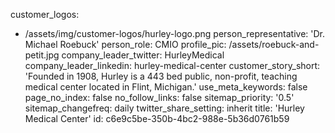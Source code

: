 customer_logos:
  - /assets/img/customer-logos/hurley-logo.png
person_representative: 'Dr. Michael Roebuck'
person_role: CMIO
profile_pic: /assets/roebuck-and-petit.jpg
company_leader_twitter: HurleyMedical
company_leader_linkedin: hurley-medical-center
customer_story_short: 'Founded in 1908, Hurley is a 443 bed public, non-profit, teaching medical center located in Flint, Michigan.'
use_meta_keywords: false
page_no_index: false
no_follow_links: false
sitemap_priority: '0.5'
sitemap_changefreq: daily
twitter_share_setting: inherit
title: 'Hurley Medical Center'
id: c6e9c5be-350b-4bc2-988e-5b36d0761b59
